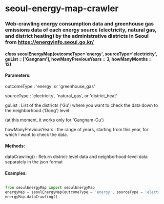 # seoul-energy-map-crawler


### Web-crawling energy consumption data and greenhouse gas emissions data of each energy source (electricity, natural gas, and district heating) by the administrative districts in Seoul from https://energyinfo.seoul.go.kr/


#### *class* seoulEnergyMap(outcomeType='energy', sourceType='electricity', guList = ['Gangnam'], howManyPreviousYears = 3, howManyMonths = 12)

#### **Parameters**:

outcomeType : 'energy' or 'greenhouse_gas'

sourceType : 'electricity', 'natural_gas', or 'district_heat'

guList : List of the districts ('Gu') where you want to check the data down to the neighborhood ('Dong') level 

(at this moment, it works only for 'Gangnam-Gu')

howManyPreviousYears : the range of years, starting from this year, for which I want to check the data.

#### **Methods**: 
dataCrawling() : Return district-level data and neighborhood-level data separately in the json format

#### **Examples**:

```python

from seoulEnergyMap import seoulEnergyMap
energyMap = seoulEnergyMap(outcomeType = 'energy', sourceType = 'electricity', guList = ['Gangnam'] , howManyPreviousYears = 3, howManyMonths = 12)
energyMap.dataCrawling()

```

